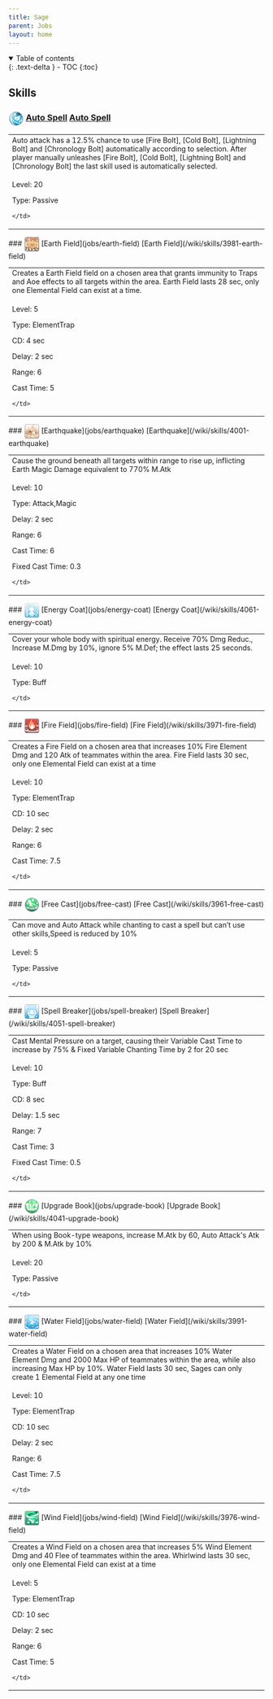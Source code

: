 ```yaml
---
title: Sage 
parent: Jobs
layout: home
---
```


<details open markdown="block">
<summary>
  Table of contents
</summary>
{: .text-delta }
- TOC
{:toc}
</details>

## Skills

### <img src="/assets/images/skills/skill_1306001.png" width="30" height="30" style="vertical-align: middle"> [Auto Spell](jobs/auto-spell) [Auto Spell](/wiki/skills/4021-auto-spell)
<table>
<tbody>
  <tr>
    <td>Auto attack has a 12.5% chance to use [Fire Bolt], [Cold Bolt], [Lightning Bolt] and [Chronology Bolt] automatically according to selection. After player manually unleashes [Fire Bolt], [Cold Bolt], [Lightning Bolt] and [Chronology Bolt] the last skill used is automatically selected.</td>
  </tr>
  <tr>
    <td>
              <p class="label label-yellow fs-1">Level: 20</p>
              <p class="label label-yellow fs-1">Type: Passive</p>
      
    </td>
  </tr>
</tbody>
</table>
### <img src="/assets/images/skills/skill_1303001.png" width="30" height="30" style="vertical-align: middle"> [Earth Field](jobs/earth-field) [Earth Field](/wiki/skills/3981-earth-field)
<table>
<tbody>
  <tr>
    <td>Creates a Earth Field field on a chosen area that grants immunity to Traps and Aoe effects to all targets within the area. Earth Field lasts 28 sec, only one Elemental Field can exist at a time.</td>
  </tr>
  <tr>
    <td>
              <p class="label label-yellow fs-1">Level: 5</p>
              <p class="label label-yellow fs-1">Type: ElementTrap</p>
              <p class="label label-yellow fs-1">CD: 4 sec</p>
              <p class="label label-yellow fs-1">Delay: 2 sec</p>
              <p class="label label-yellow fs-1">Range: 6</p>
              <p class="label label-yellow fs-1">Cast Time: 5</p>
      
    </td>
  </tr>
</tbody>
</table>
### <img src="/assets/images/skills/skill_1335001.png" width="30" height="30" style="vertical-align: middle"> [Earthquake](jobs/earthquake) [Earthquake](/wiki/skills/4001-earthquake)
<table>
<tbody>
  <tr>
    <td>Cause the ground beneath all targets within range to rise up, inflicting Earth Magic Damage equivalent to 770% M.Atk</td>
  </tr>
  <tr>
    <td>
              <p class="label label-yellow fs-1">Level: 10</p>
              <p class="label label-yellow fs-1">Type: Attack,Magic</p>
              <p class="label label-yellow fs-1">Delay: 2 sec</p>
              <p class="label label-yellow fs-1">Range: 6</p>
              <p class="label label-yellow fs-1">Cast Time: 6</p>
              <p class="label label-yellow fs-1">Fixed Cast Time: 0.3</p>
      
    </td>
  </tr>
</tbody>
</table>
### <img src="/assets/images/skills/skill_80001.png" width="30" height="30" style="vertical-align: middle"> [Energy Coat](jobs/energy-coat) [Energy Coat](/wiki/skills/4061-energy-coat)
<table>
<tbody>
  <tr>
    <td>Cover your whole body with spiritual energy. Receive 70% Dmg Reduc., Increase M.Dmg by 10%, ignore 5% M.Def; the effect lasts 25 seconds.</td>
  </tr>
  <tr>
    <td>
              <p class="label label-yellow fs-1">Level: 10</p>
              <p class="label label-yellow fs-1">Type: Buff</p>
      
    </td>
  </tr>
</tbody>
</table>
### <img src="/assets/images/skills/skill_1301001.png" width="30" height="30" style="vertical-align: middle"> [Fire Field](jobs/fire-field) [Fire Field](/wiki/skills/3971-fire-field)
<table>
<tbody>
  <tr>
    <td>Creates a Fire Field on a chosen area that increases 10% Fire Element Dmg and 120 Atk of teammates within the area. Fire Field lasts 30 sec, only one Elemental Field can exist at a time</td>
  </tr>
  <tr>
    <td>
              <p class="label label-yellow fs-1">Level: 10</p>
              <p class="label label-yellow fs-1">Type: ElementTrap</p>
              <p class="label label-yellow fs-1">CD: 10 sec</p>
              <p class="label label-yellow fs-1">Delay: 2 sec</p>
              <p class="label label-yellow fs-1">Range: 6</p>
              <p class="label label-yellow fs-1">Cast Time: 7.5</p>
      
    </td>
  </tr>
</tbody>
</table>
### <img src="/assets/images/skills/skill_1300001.png" width="30" height="30" style="vertical-align: middle"> [Free Cast](jobs/free-cast) [Free Cast](/wiki/skills/3961-free-cast)
<table>
<tbody>
  <tr>
    <td>Can move and Auto Attack while chanting to cast a spell but can’t use other skills,Speed is reduced by 10%</td>
  </tr>
  <tr>
    <td>
              <p class="label label-yellow fs-1">Level: 5</p>
              <p class="label label-yellow fs-1">Type: Passive</p>
      
    </td>
  </tr>
</tbody>
</table>
### <img src="/assets/images/skills/skill_1310001.png" width="30" height="30" style="vertical-align: middle"> [Spell Breaker](jobs/spell-breaker) [Spell Breaker](/wiki/skills/4051-spell-breaker)
<table>
<tbody>
  <tr>
    <td>Cast Mental Pressure on a target, causing their Variable Cast Time to increase by 75% & Fixed Variable Chanting Time by 2 for 20 sec</td>
  </tr>
  <tr>
    <td>
              <p class="label label-yellow fs-1">Level: 10</p>
              <p class="label label-yellow fs-1">Type: Buff</p>
              <p class="label label-yellow fs-1">CD: 8 sec</p>
              <p class="label label-yellow fs-1">Delay: 1.5 sec</p>
              <p class="label label-yellow fs-1">Range: 7</p>
              <p class="label label-yellow fs-1">Cast Time: 3</p>
              <p class="label label-yellow fs-1">Fixed Cast Time: 0.5</p>
      
    </td>
  </tr>
</tbody>
</table>
### <img src="/assets/images/skills/skill_1307001.png" width="30" height="30" style="vertical-align: middle"> [Upgrade Book](jobs/upgrade-book) [Upgrade Book](/wiki/skills/4041-upgrade-book)
<table>
<tbody>
  <tr>
    <td>When using Book-type weapons, increase M.Atk by 60, Auto Attack's Atk by 200 & M.Atk by 10%</td>
  </tr>
  <tr>
    <td>
              <p class="label label-yellow fs-1">Level: 20</p>
              <p class="label label-yellow fs-1">Type: Passive</p>
      
    </td>
  </tr>
</tbody>
</table>
### <img src="/assets/images/skills/skill_1304001.png" width="30" height="30" style="vertical-align: middle"> [Water Field](jobs/water-field) [Water Field](/wiki/skills/3991-water-field)
<table>
<tbody>
  <tr>
    <td>Creates a Water Field on a chosen area that increases 10% Water Element Dmg and 2000 Max HP of teammates within the area, while also increasing Max HP by 10%. Water Field lasts 30 sec, Sages can only create 1 Elemental Field at any one time</td>
  </tr>
  <tr>
    <td>
              <p class="label label-yellow fs-1">Level: 10</p>
              <p class="label label-yellow fs-1">Type: ElementTrap</p>
              <p class="label label-yellow fs-1">CD: 10 sec</p>
              <p class="label label-yellow fs-1">Delay: 2 sec</p>
              <p class="label label-yellow fs-1">Range: 6</p>
              <p class="label label-yellow fs-1">Cast Time: 7.5</p>
      
    </td>
  </tr>
</tbody>
</table>
### <img src="/assets/images/skills/skill_1302001.png" width="30" height="30" style="vertical-align: middle"> [Wind Field](jobs/wind-field) [Wind Field](/wiki/skills/3976-wind-field)
<table>
<tbody>
  <tr>
    <td>Creates a Wind Field on a chosen area that increases 5% Wind Element Dmg and 40 Flee of teammates within the area. Whirlwind lasts 30 sec, only one Elemental Field can exist at a time</td>
  </tr>
  <tr>
    <td>
              <p class="label label-yellow fs-1">Level: 5</p>
              <p class="label label-yellow fs-1">Type: ElementTrap</p>
              <p class="label label-yellow fs-1">CD: 10 sec</p>
              <p class="label label-yellow fs-1">Delay: 2 sec</p>
              <p class="label label-yellow fs-1">Range: 6</p>
              <p class="label label-yellow fs-1">Cast Time: 5</p>
      
    </td>
  </tr>
</tbody>
</table>

